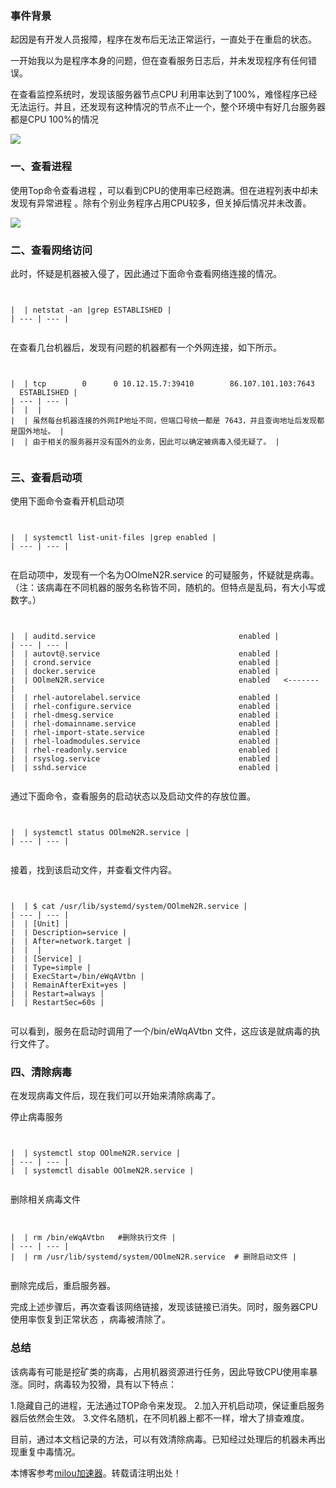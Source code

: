 
### 事件背景


起因是有开发人员报障，程序在发布后无法正常运行，一直处于在重启的状态。


一开始我以为是程序本身的问题，但在查看服务日志后，并未发现程序有任何错误。


在查看监控系统时，发现该服务器节点CPU 利用率达到了100%，难怪程序已经无法运行。并且，还发现有这种情况的节点不止一个，整个环境中有好几台服务器都是CPU 100%的情况


![](https://img2024.cnblogs.com/blog/2829682/202412/2829682-20241209135416663-1946687056.png)


### 一、查看进程


使用Top命令查看进程 ，可以看到CPU的使用率已经跑满。但在进程列表中却未发现有异常进程 。除有个别业务程序占用CPU较多，但关掉后情况并未改善。


![](https://img2024.cnblogs.com/blog/2829682/202412/2829682-20241209135558302-1191824810.png)


### 二、查看网络访问


此时，怀疑是机器被入侵了，因此通过下面命令查看网络连接的情况。



```


|  | netstat -an |grep ESTABLISHED |
| --- | --- |


```

在查看几台机器后，发现有问题的机器都有一个外网连接，如下所示。



```


|  | tcp        0      0 10.12.15.7:39410        86.107.101.103:7643     ESTABLISHED |
| --- | --- |
|  |  |
|  | 虽然每台机器连接的外网IP地址不同，但端口号统一都是 7643，并且查询地址后发现都是国外地址。 |
|  | 由于相关的服务器并没有国外的业务，因此可以确定被病毒入侵无疑了。 |


```

### 三、查看启动项


使用下面命令查看开机启动项



```


|  | systemctl list-unit-files |grep enabled |
| --- | --- |


```

在启动项中，发现有一个名为OOlmeN2R.service 的可疑服务，怀疑就是病毒。（注：该病毒在不同机器的服务名称皆不同，随机的。但特点是乱码，有大小写或数字。）



```


|  | auditd.service                                enabled |
| --- | --- |
|  | autovt@.service                               enabled |
|  | crond.service                                 enabled |
|  | docker.service                                enabled |
|  | OOlmeN2R.service                              enabled   <------- |
|  | rhel-autorelabel.service                      enabled |
|  | rhel-configure.service                        enabled |
|  | rhel-dmesg.service                            enabled |
|  | rhel-domainname.service                       enabled |
|  | rhel-import-state.service                     enabled |
|  | rhel-loadmodules.service                      enabled |
|  | rhel-readonly.service                         enabled |
|  | rsyslog.service                               enabled |
|  | sshd.service                                  enabled |


```

通过下面命令，查看服务的启动状态以及启动文件的存放位置。



```


|  | systemctl status OOlmeN2R.service |
| --- | --- |


```

接着，找到该启动文件，并查看文件内容。



```


|  | $ cat /usr/lib/systemd/system/OOlmeN2R.service |
| --- | --- |
|  | [Unit] |
|  | Description=service |
|  | After=network.target |
|  |  |
|  | [Service] |
|  | Type=simple |
|  | ExecStart=/bin/eWqAVtbn |
|  | RemainAfterExit=yes |
|  | Restart=always |
|  | RestartSec=60s |


```

可以看到，服务在启动时调用了一个/bin/eWqAVtbn 文件，这应该是就病毒的执行文件了。


### 四、清除病毒


在发现病毒文件后，现在我们可以开始来清除病毒了。


停止病毒服务



```


|  | systemctl stop OOlmeN2R.service |
| --- | --- |
|  | systemctl disable OOlmeN2R.service |


```

删除相关病毒文件



```


|  | rm /bin/eWqAVtbn   #删除执行文件 |
| --- | --- |
|  | rm /usr/lib/systemd/system/OOlmeN2R.service  # 删除启动文件 |


```

删除完成后，重启服务器。


完成上述步骤后，再次查看该网络链接，发现该链接已消失。同时，服务器CPU使用率恢复到正常状态 ，病毒被清除了。


### 总结


该病毒有可能是挖矿类的病毒，占用机器资源进行任务，因此导致CPU使用率暴涨。同时，病毒较为狡猾，具有以下特点：


1\.隐藏自己的进程，无法通过TOP命令来发现。
2\.加入开机启动项，保证重启服务器后依然会生效。
3\.文件名随机，在不同机器上都不一样，增大了排查难度。


目前，通过本文档记录的方法，可以有效清除病毒。已知经过处理后的机器未再出现重复中毒情况。


 本博客参考[milou加速器](https://xinminxuehui.org)。转载请注明出处！
